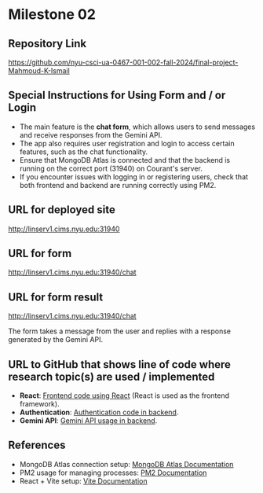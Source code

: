 Milestone 02
===

Repository Link
---
https://github.com/nyu-csci-ua-0467-001-002-fall-2024/final-project-Mahmoud-K-Ismail

Special Instructions for Using Form and / or Login
---
- The main feature is the **chat form**, which allows users to send messages and receive responses from the Gemini API.
- The app also requires user registration and login to access certain features, such as the chat functionality.
- Ensure that MongoDB Atlas is connected and that the backend is running on the correct port (31940) on Courant's server.
- If you encounter issues with logging in or registering users, check that both frontend and backend are running correctly using PM2.

URL for deployed site
---
http://linserv1.cims.nyu.edu:31940

URL for form
---
http://linserv1.cims.nyu.edu:31940/chat

URL for form result
---
http://linserv1.cims.nyu.edu:31940/chat

The form takes a message from the user and replies with a response generated by the Gemini API.

URL to GitHub that shows line of code where research topic(s) are used / implemented
--- 
- **React**: [Frontend code using React](https://github.com/nyu-csci-ua-0467-001-002-fall-2024/final-project-Mahmoud-K-Ismail/tree/master/shakespearegpt-frontend) (React is used as the frontend framework).
- **Authentication**: [Authentication code in backend](https://github.com/nyu-csci-ua-0467-001-002-fall-2024/final-project-Mahmoud-K-Ismail/blob/master/routes/auth.js).
- **Gemini API**: [Gemini API usage in backend](https://github.com/nyu-csci-ua-0467-001-002-fall-2024/final-project-Mahmoud-K-Ismail/blob/8f09325352447f7d3dc619865ab00b70faa53c21/app.mjs#L134).

References
---
- MongoDB Atlas connection setup: [MongoDB Atlas Documentation](https://www.mongodb.com/docs/atlas/)
- PM2 usage for managing processes: [PM2 Documentation](https://pm2.keymetrics.io/)
- React + Vite setup: [Vite Documentation](https://vitejs.dev/guide/)
